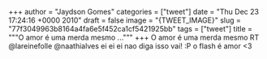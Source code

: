 
+++
author = "Jaydson Gomes"
categories = ["tweet"]
date = "Thu Dec 23 17:24:16 +0000 2010"
draft = false
image = "{TWEET_IMAGE}"
slug = "77f3049963b8164a4fa6e5f452ca1cf5421925bb"
tags = ["tweet"]
title = """O amor é uma merda mesmo ..."""
+++
O amor é uma merda mesmo RT @lareinefolle @naathialves ei ei ei nao diga isso vai! :P o flash é amor &lt;3
